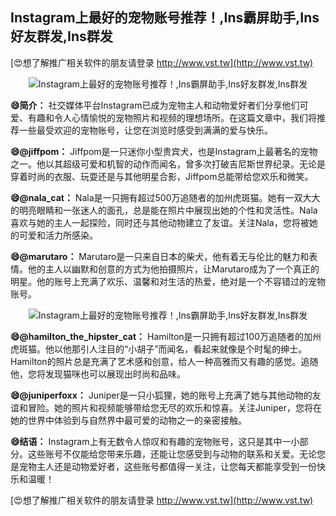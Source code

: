 ## **Instagram上最好的宠物账号推荐！,Ins霸屏助手,Ins好友群发,Ins群发**

[😍想了解推广相关软件的朋友请登录 http://www.vst.tw](http://www.vst.tw)

 <center><img src="https://vst.tw/MP4/tuiguang/png/4.png" alt="Instagram上最好的宠物账号推荐！,Ins霸屏助手,Ins好友群发,Ins群发"></center>

**😄简介：**
社交媒体平台Instagram已成为宠物主人和动物爱好者们分享他们可爱、有趣和令人心情愉悦的宠物照片和视频的理想场所。在这篇文章中，我们将推荐一些最受欢迎的宠物账号，让您在浏览时感受到满满的爱与快乐。

**😄@jiffpom：**
Jiffpom是一只迷你小型贵宾犬，也是Instagram上最著名的宠物之一。他以其超级可爱和机智的动作而闻名，曾多次打破吉尼斯世界纪录。无论是穿着时尚的衣服、玩耍还是与其他明星合影，Jiffpom总能带给您欢乐和微笑。

**😄@nala_cat：**
Nala是一只拥有超过500万追随者的加州虎斑猫。她有一双大大的明亮眼睛和一张迷人的面孔，总是能在照片中展现出她的个性和灵活性。Nala喜欢与她的主人一起探险，同时还与其他动物建立了友谊。关注Nala，您将被她的可爱和活力所感染。

**😄@marutaro：**
Marutaro是一只来自日本的柴犬，他有着无与伦比的魅力和表情。他的主人以幽默和创意的方式为他拍摄照片，让Marutaro成为了一个真正的明星。他的账号上充满了欢乐、温馨和对生活的热爱，绝对是一个不容错过的宠物账号。

 <center><img src="https://vst.tw/MP4/tuiguang/png/0.png" alt="Instagram上最好的宠物账号推荐！,Ins霸屏助手,Ins好友群发,Ins群发"></center>

**😄@hamilton_the_hipster_cat：**
Hamilton是一只拥有超过100万追随者的加州虎斑猫。他以他那引人注目的“小胡子”而闻名，看起来就像是个时髦的绅士。Hamilton的照片总是充满了艺术感和创意，给人一种高雅而又有趣的感觉。追随他，您将发现猫咪也可以展现出时尚和品味。

**😄@juniperfoxx：**
Juniper是一只小狐狸，她的账号上充满了她与其他动物的友谊和冒险。她的照片和视频能够带给您无尽的欢乐和惊喜。关注Juniper，您将在她的世界中体验到与自然界中最可爱的动物之一的亲密接触。

**😄结语：**
Instagram上有无数令人惊叹和有趣的宠物账号，这只是其中一小部分。这些账号不仅能给您带来乐趣，还能让您感受到与动物的联系和关爱。无论您是宠物主人还是动物爱好者，这些账号都值得一关注，让您每天都能享受到一份快乐和温暖！

[😍想了解推广相关软件的朋友请登录 http://www.vst.tw](http://www.vst.tw)



